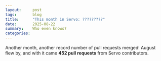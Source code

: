 ```yaml
---
layout:     post
tags:       blog
title:      "This month in Servo: ?????????"
date:       2025-08-22
summary:    Who even knows?
categories:
---
```


Another month, another record number of pull requests merged!
August flew by, and with it came **452 pull requests** from Servo contributors.

<style>
    ._correction {
        max-width: 33em;
        margin: 1em auto;
        border-bottom: 1px solid;
        padding-bottom: 1em;
    }
    ._note {
        margin: 1em 1em;
        border-left: 1px solid;
        padding-left: 1em;
        opacity: 0.75;
    }
</style>

